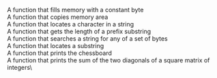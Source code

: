 A function that fills memory with a constant byte\
A function that copies memory area\
A function that locates a character in a string\
A function that gets the length of a prefix substring\
A function that searches a string for any of a set of bytes\
A function that locates a substring\
A function that prints the chessboard\
A function that prints the sum of the two diagonals of a square matrix of integers\

